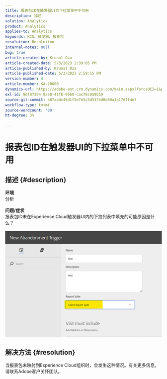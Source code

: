 ```yaml
---
title: 报表包ID在触发器UI的下拉菜单中不可用
description: 描述
solution: Analytics
product: Analytics
applies-to: Analytics
keywords: KCS、触发器、报表包
resolution: Resolution
internal-notes: null
bug: true
article-created-by: Krunal Oza
article-created-date: 5/3/2023 2:39:05 PM
article-published-by: Krunal Oza
article-published-date: 5/3/2023 2:59:15 PM
version-number: 4
article-number: KA-20600
dynamics-url: https://adobe-ent.crm.dynamics.com/main.aspx?forceUCI=1&pagetype=entityrecord&etn=knowledgearticle&id=1cb8f33f-c0e9-ed11-a7c6-6045bd006b4b
exl-id: 9df87394-9ae8-41fb-95b9-cac78c059b19
source-git-commit: a87aadc46d1f5e7e5c5d537bd0e88a3a17dff4e7
workflow-type: tm+mt
source-wordcount: '80'
ht-degree: 3%

---
```


# 报表包ID在触发器UI的下拉菜单中不可用

## 描述 {#description}

<b>环境</b><br>分析<br> <br><b>问题/症状</b><br>报表包ID未在Experience Cloud触发器UI内的下拉列表中填充的可能原因是什么？

![](assets/___20b8f33f-c0e9-ed11-a7c6-6045bd006b4b___.png)

## 解决方法 {#resolution}

当报表包未映射到Experience Cloud组织时，会发生这种情况。有关更多信息，请联系Adobe客户关怀团队。

<br>

